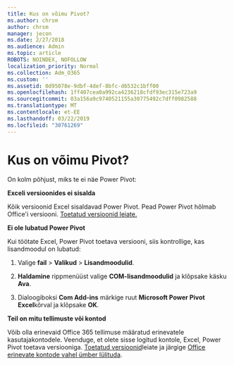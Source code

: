 ```yaml
---
title: Kus on võimu Pivot?
ms.author: chrsm
author: chrsm
manager: jecon
ms.date: 2/27/2018
ms.audience: Admin
ms.topic: article
ROBOTS: NOINDEX, NOFOLLOW
localization_priority: Normal
ms.collection: Adm_O365
ms.custom: ''
ms.assetid: 0d95078e-9dbf-4def-8bfc-d6532c1bff00
ms.openlocfilehash: 1ff407cea0a992ca4236218cfdf93ec315e723a9
ms.sourcegitcommit: 03a156a9c9740521155a30775492c7dff0982588
ms.translationtype: MT
ms.contentlocale: et-EE
ms.lasthandoff: 03/22/2019
ms.locfileid: "30761269"
---
```

# <a name="where-is-power-pivot"></a>Kus on võimu Pivot?

On kolm põhjust, miks te ei näe Power Pivot:
  
 **Exceli versioonides ei sisalda**
  
Kõik versioonid Excel sisaldavad Power Pivot. Pead Power Pivot hõlmab Office'i versiooni. [Toetatud versioonid leiate.](https://support.office.com/article/aa64e217-4b6e-410b-8337-20b87e1c2a4b.aspx)
  
 **Ei ole lubatud Power Pivot**
  
Kui töötate Excel, Power Pivot toetava versiooni, siis kontrollige, kas lisandmoodul on lubatud:
  
1. Valige **fail** \> **Valikud** \> **Lisandmoodulid**.
    
2. **Haldamine** rippmenüüst valige **COM-lisandmoodulid** ja klõpsake käsku **Ava**.
    
3. Dialoogiboksi **Com Add-ins** märkige ruut **Microsoft Power Pivot Excel**kõrval ja klõpsake **OK**. 
    
 **Teil on mitu tellimuste või kontod**
  
Võib olla erinevaid Office 365 tellimuse määratud erinevatele kasutajakontodele. Veenduge, et olete sisse logitud kontole, Excel, Power Pivot toetava versiooniga. [Toetatud versioonid](https://support.office.com/article/aa64e217-4b6e-410b-8337-20b87e1c2a4b.aspx)leiate ja järgige [Office erinevate kontode vahel ümber lülituda](https://support.office.com/article/b9582171-fd1f-4284-9846-bdd72bb28426.aspx#BKMK_WebSwitchAccounts).
  


